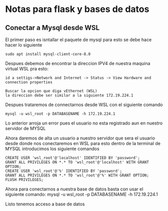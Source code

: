 # Notas para flask y bases de datos

## Conectar a Mysql desde WSL

El primer paso es isntallar el paquete de mysql para esto se debe hace hacer lo siguiente

    sudo apt install mysql-client-core-8.0

Despues debemos de encontrar la direccion IPV4 de nuestra maquina virtual WSL pra esto:

    id a settigs->Network and Internet -> Status -> View Hardware and connection properties

    Buscar la opcion que diga vEthernet (WSL)
    la direccion debe ser similar a la siguiente 172.19.224.1

Despues trataremos de connectarnos desde WSL con el siguiente comando

    mysql -u wsl_root -p DATABASENAME -h 172.19.224.1

Lo anterior arroja un error pues el usuario no esta registrado aun en nuestro servidor  de MYSQL

Ahora daremos de alta un usuario a nuestro servidor que sera el usuario desde donde nos conectaremos en WSL para esto dentro de la terminal de MYSQL introducimos los siguiente comandos

    CREATE USER 'wsl_root'@'localhost' IDENTIFIED BY 'password';
    GRANT ALL PRIVILEGES ON *.* TO 'wsl_root'@'localhost' WITH GRANT OPTION;
    CREATE USER 'wsl_root'@'%' IDENTIFIED BY 'password';
    GRANT ALL PRIVILEGES ON *.* TO 'wsl_root'@'%' WITH GRANT OPTION;
    FLUSH PRIVILEGES;

Ahora para conectarnos a nuestra base de datos basta con usar el siguiente comando:
    mysql -u wsl_root -p DATABASENAME -h 172.19.224.1

Listo tenemos acceso a base de datos
